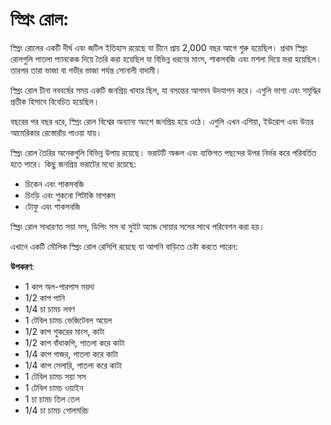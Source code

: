 # স্প্রিং রোল:

স্প্রিং রোলের একটি দীর্ঘ এবং জটিল ইতিহাস রয়েছে যা চীনে প্রায় 2,000 বছর আগে শুরু হয়েছিল। প্রথম স্প্রিং রোলগুলি পাতলা প্যানকেক দিয়ে তৈরি করা হয়েছিল যা বিভিন্ন ধরণের মাংস, শাকসবজি এবং মশলা দিয়ে ভরা হয়েছিল। তারপর তারা ভাজা বা গভীর ভাজা পর্যন্ত সোনালী বাদামী।

স্প্রিং রোল চীনা নববর্ষের সময় একটি জনপ্রিয় খাবার ছিল, যা বসন্তের আগমন উদযাপন করে। এগুলি ভাগ্য এবং সমৃদ্ধির প্রতীক হিসাবে বিবেচিত হয়েছিল।

বছরের পর বছর ধরে, স্প্রিং রোল বিশ্বের অন্যান্য অংশে জনপ্রিয় হয়ে ওঠে। এগুলি এখন এশিয়া, ইউরোপ এবং উত্তর আমেরিকার রেস্তোরাঁয় পাওয়া যায়।

স্প্রিং রোল তৈরির অনেকগুলি বিভিন্ন উপায় রয়েছে। ভরাটটি অঞ্চল এবং ব্যক্তিগত পছন্দের উপর নির্ভর করে পরিবর্তিত হতে পারে। কিছু জনপ্রিয় ভরাটের মধ্যে রয়েছে:

- চিকেন এবং শাকসবজি
- চিংড়ি এবং শুকনো শিটাকি মাশরুম
- টোফু এবং শাকসবজি

স্প্রিং রোল সাধারণত সয়া সস, ডিপিং সস বা সুইট অ্যান্ড সোয়ার সসের সাথে পরিবেশন করা হয়।

এখানে একটি মৌলিক স্প্রিং রোল রেসিপি রয়েছে যা আপনি বাড়িতে চেষ্টা করতে পারেন:

**উপকরণ**:

- 1 কাপ অল-পারপাস ময়দা
- 1/2 কাপ পানি
- 1/4 চা চামচ লবণ
- 1 টেবিল চামচ ভেজিটেবল অয়েল
- 1/2 কাপ শুকরের মাংস, কাটা
- 1/2 কাপ বাঁধাকপি, পাতলা করে কাটা
- 1/4 কাপ গাজর, পাতলা করে কাটা
- 1/4 কাপ সেলারি, পাতলা করে কাটা
- 1 টেবিল চামচ সয়া সস
- 1 টেবিল চামচ ওয়াইন
- 1 চা চামচ তিল তেল
- 1/4 চা চামচ গোলমরিচ